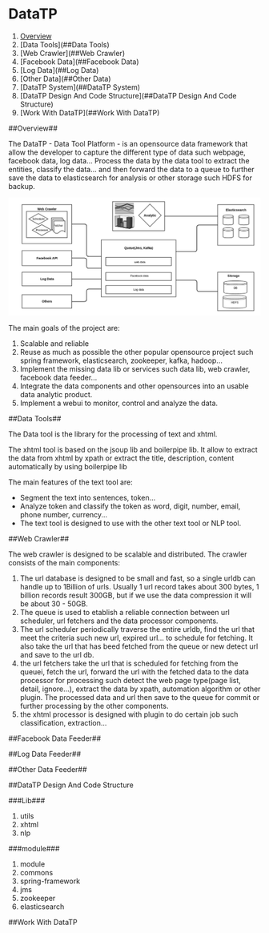 DataTP
======
1. [Overview](##overview)
2. [Data Tools](##Data Tools)
3. [Web Crawler](##Web Crawler)
4. [Facebook Data](##Facebook Data)
5. [Log Data](##Log Data)
6. [Other Data](##Other Data)
7. [DataTP System](##DataTP System)
8. [DataTP Design And Code Structure](##DataTP Design And Code Structure)
9. [Work With DataTP](##Work With DataTP)

##Overview##

The DataTP - Data Tool Platform - is an opensource data framework that allow the developer to capture the different type of data such webpage, facebook data, log data... Process the data by the data tool to extract the entities, classify the data... and then forward the data to a queue to further save the data to elasticsearch for analysis or other storage such HDFS for backup.

![Overview](docs/images/datatp_overview.png "DataTP")

The main goals of the project are:

1. Scalable and reliable
2. Reuse as much as possible the other popular opensource project such spring framework, elasticsearch, zookeeper, kafka, hadoop...
3. Implement the missing data lib or services such data lib, web crawler, facebook data feeder...
4. Integrate the data components and other opensources into an usable data analytic product. 
5. Implement a webui to monitor, control and analyze the data.

##Data Tools##

The Data tool is the library for the processing of text and xhtml. 

The xhtml tool is based on the jsoup lib and boilerpipe lib. It allow to extract the data from xhtml by xpath or  extract the title, description, content automatically by using boilerpipe lib

The main features of the text tool are:

- Segment the text into sentences, token...
- Analyze token and classify the token as word, digit, number, email, phone number, currency...
- The text tool is designed to use with the other text tool or NLP tool.

##Web Crawler##

The web crawler is designed to be scalable and distributed. The crawler consists of the main components:

1. The url database is designed to be small and fast, so a single urldb can handle up to 1Billion of urls. Usually 1 url record takes about 300 bytes, 1 billion records result 300GB, but if we use the data compression it will be about 30 - 50GB.
1. The queue is used to etablish a reliable connection between url scheduler, url fetchers and the data processor components.
2. The url scheduler periodically traverse the entire urldb, find the url that meet the criteria such new url, expired url... to schedule for fetching. It also take the url that has beed fetched from the queue or new detect url and save to the url db.
4. the url fetchers take the url that is scheduled for fetching from the queuei, fetch the url, forward the url with the fetched data to the data processor for processing such detect the web page type(page list, detail, ignore...), extract the data by xpath, automation algorithm or other plugin. The processed data and url then save to the queue for commit or further processing by the other components. 
5. the xhtml processor is designed with plugin to do certain job such classification, extraction...

##Facebook Data Feeder##

##Log Data Feeder##

##Other Data Feeder##

##DataTP Design And Code Structure

###Lib###

1. utils
2. xhtml
3. nlp

###module###

1. module
2. commons
3. spring-framework
4. jms
5. zookeeper
6. elasticsearch

##Work With DataTP
